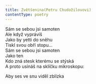 ```yaml
---
title: Zvětšenina(Petru Chudožilovovi)
contentType: poetry
---
```


<section>

Sám se sebou jsi samoten  
Ale když vyprávíš  
Jako by yetti do sněhu  
Tiskl svou obří stopu…  
Sám se sebou jsi samoten  
Jako ten  
Kdo zná stesk kterému se stýská  
A proto usínáš na sklíčku mikroskopu:

</section>

<section>

Aby ses ve snu viděl zblízka

</section>
